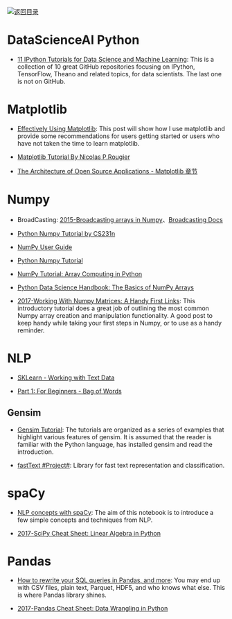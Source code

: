 [![返回目录](https://user-images.githubusercontent.com/5803001/38079637-ff0abcf0-3371-11e8-9b76-ad651620afc7.jpg)](https://github.com/wxyyxc1992/Awesome-Lists)

# DataScienceAI Python

- [11 IPython Tutorials for Data Science and Machine Learning](http://6me.us/xq2OgY): This is a collection of 10 great GitHub repositories focusing on IPython, TensorFlow, Theano and related topics, for data scientists. The last one is not on GitHub.

# Matplotlib

- [Effectively Using Matplotlib](http://pbpython.com/effective-matplotlib.html): This post will show how I use matplotlib and provide some recommendations for users getting started or users who have not taken the time to learn matplotlib.

* [Matplotlib Tutorial By Nicolas P.Rougier](http://www.labri.fr/perso/nrougier/teaching/matplotlib/)

* [The Architecture of Open Source Applications - Matplotlib 章节](http://aosabook.org/en/matplotlib.html)

# Numpy

- BroadCasting: [2015-Broadcasting arrays in Numpy](http://eli.thegreenplace.net/2015/broadcasting-arrays-in-numpy/)、[Broadcasting Docs](https://docs.scipy.org/doc/numpy/user/basics.broadcasting.html)

- [Python Numpy Tutorial by CS231n](http://cs231n.github.io/python-numpy-tutorial/)

* [NumPy User Guide](https://docs.scipy.org/doc/numpy-dev/user/index.html)

* [Python Numpy Tutorial](http://cs231n.github.io/python-numpy-tutorial/#numpy-broadcasting)

* [NumPy Tutorial: Array Computing in Python](https://hackernoon.com/numpy-tutorial-array-computing-in-python-fb7321f417ba#.updfgfusm)

* [Python Data Science Handbook: The Basics of NumPy Arrays](http://nbviewer.jupyter.org/github/jakevdp/PythonDataScienceHandbook/blob/master/notebooks/02.02-The-Basics-Of-NumPy-Arrays.ipynb)

- [2017-Working With Numpy Matrices: A Handy First Links](http://6me.us/HoKt0X): This introductory tutorial does a great job of outlining the most common Numpy array creation and manipulation functionality. A good post to keep handy while taking your first steps in Numpy, or to use as a handy reminder.

# NLP

- [SKLearn - Working with Text Data](http://scikit-learn.org/stable/tutorial/text_analytics/working_with_text_data.html)

- [Part 1: For Beginners - Bag of Words](https://www.kaggle.com/c/word2vec-nlp-tutorial/details/part-1-for-beginners-bag-of-words)

## Gensim

- [Gensim Tutorial](https://radimrehurek.com/gensim/tutorial.html): The tutorials are organized as a series of examples that highlight various features of gensim. It is assumed that the reader is familiar with the Python language, has installed gensim and read the introduction.

* [fastText #Project#](https://github.com/facebookresearch/fastText): Library for fast text representation and classification.

# spaCy

- [NLP concepts with spaCy](https://gist.github.com/aparrish/f21f6abbf2367e8eb23438558207e1c3):
  The aim of this notebook is to introduce a few simple concepts and techniques from NLP.

- [2017-SciPy Cheat Sheet: Linear Algebra in Python](http://6me.us/gsj9Zp)

# Pandas

- [How to rewrite your SQL queries in Pandas, and more](https://parg.co/UWC): You may end up with CSV files, plain text, Parquet, HDF5, and who knows what else. This is where Pandas library shines.

* [2017-Pandas Cheat Sheet: Data Wrangling in Python](http://6me.us/tN0VH8)

